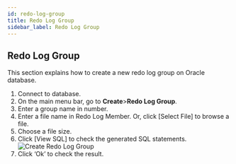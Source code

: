 ```yaml
---
id: redo-log-group
title: Redo Log Group
sidebar_label: Redo Log Group
---
```


## Redo Log Group

This section explains how to create a new redo log group on Oracle database.

1. Connect to database.
2. On the main menu bar, go to **Create**>**Redo Log Group**.
3. Enter a group name in number.
4. Enter a file name in Redo Log Member. Or, click [Select File] to browse a file.
5. Choose a file size.
6. Click [View SQL] to check the generated SQL statements.
![Create Redo Log Group](https://s3.ap-northeast-2.amazonaws.com/sqlgate-manual-content/CCC82A5C11556C28D771A7867F8C711B.jpg)
7. Click ‘Ok’ to check the result.


